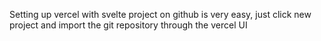 Setting up vercel with svelte project on github is very easy, just click new project and import the git repository through the vercel UI
